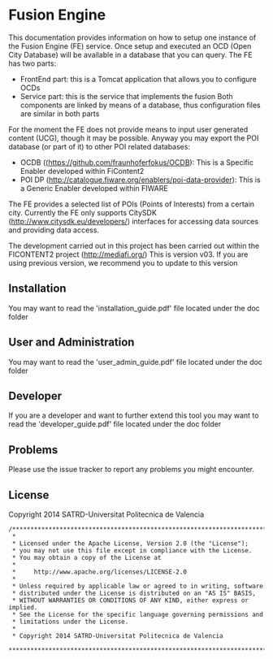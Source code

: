 Fusion Engine
==============

This documentation provides information on how to setup one instance of the Fusion Engine (FE) service. Once setup and executed an OCD (Open City Database) will be available in a database that you can query. The FE has two parts:
- FrontEnd part: this is a Tomcat application that allows you to configure OCDs
- Service part: this is the service that implements the fusion
Both components are linked by means of a database, thus configuration files are similar in both parts
 
For the moment the FE does not provide means to input user generated content (UCG), though it may be possible.
Anyway you may export the POI database (or part of it) to other POI related databases:

- OCDB ((https://github.com/fraunhoferfokus/OCDB): This is a Specific Enabler developed within FiContent2
- POI DP (http://catalogue.fiware.org/enablers/poi-data-provider): This is a Generic Enabler developed within FIWARE 
 
The FE provides a selected list of POIs (Points of Interests) from a certain city.
Currently the FE only supports CitySDK (http://www.citysdk.eu/developers/) interfaces for accessing data sources and providing data access.

The development carried out in this project has been carried out within the FICONTENT2 project (http://mediafi.org/)
This is version v03. If you are using previous version, we recommend you to update to this version


Installation
------------
You may want to read the 'installation_guide.pdf' file located under the doc folder


User and Administration
-----------------------
You may want to read the 'user_admin_guide.pdf' file located under the doc folder



Developer
---------
If you are a developer and want to further extend this tool you may want to read the 'developer_guide.pdf' file located under the doc folder



Problems
--------
Please use the issue tracker to report any problems you might encounter.



License
-------
Copyright 2014 SATRD-Universitat Politecnica de Valencia

```
/*******************************************************************************
 *
 * Licensed under the Apache License, Version 2.0 (the "License");
 * you may not use this file except in compliance with the License.
 * You may obtain a copy of the License at
 *
 *     http://www.apache.org/licenses/LICENSE-2.0
 *
 * Unless required by applicable law or agreed to in writing, software
 * distributed under the License is distributed on an "AS IS" BASIS,
 * WITHOUT WARRANTIES OR CONDITIONS OF ANY KIND, either express or implied.
 * See the License for the specific language governing permissions and
 * limitations under the License.
 *
 * Copyright 2014 SATRD-Universitat Politecnica de Valencia
 *******************************************************************************/
```
